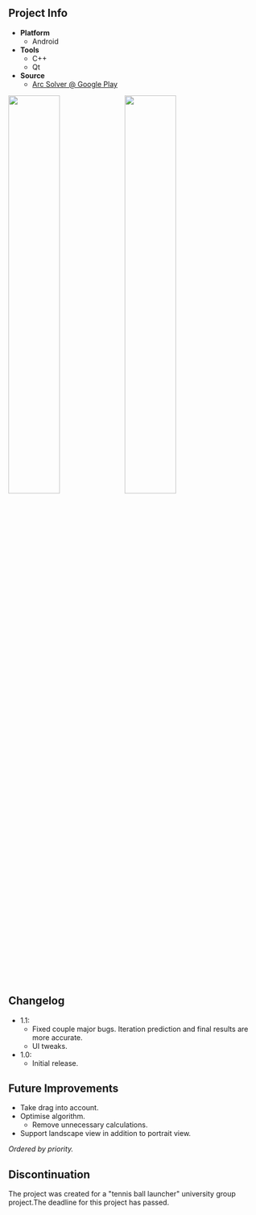 ## Project Info
* **Platform**
  * Android
* **Tools**
  * C++
  * Qt
* **Source**
  * [Arc Solver @ Google Play][ArcSolverGPlay]

<img width="45%" src="https://lh3.googleusercontent.com/_qIk_AJGFrKj9rTuiUqnKF27BQF1CIBUaL9h4bDDQf1QoFtaQL1MMyBpWaYjozAxYl8Q=h900-rw"> <img width="45%" src="https://lh3.googleusercontent.com/8UjWqjNqckc5LK2sjoin5b6qRzu6yN7R97Do8z74Sm3wfu2jqHkhqlU1H_yk4cNObYA=h900-rw">

## Changelog
* 1.1:
  * Fixed couple major bugs. Iteration prediction and final results are more accurate.
  * UI tweaks.
* 1.0:
  * Initial release.

## Future Improvements
* Take drag into account.
* Optimise algorithm.
  * Remove unnecessary calculations.
* Support landscape view in addition to portrait view.

*Ordered by priority.*

## Discontinuation
The project was created for a "tennis ball launcher" university group project.The deadline for this project has passed.

[ArcSolverGPlay]: https://play.google.com/store/apps/details?id=cul.ace.tbscalculator&hl=en_GB
